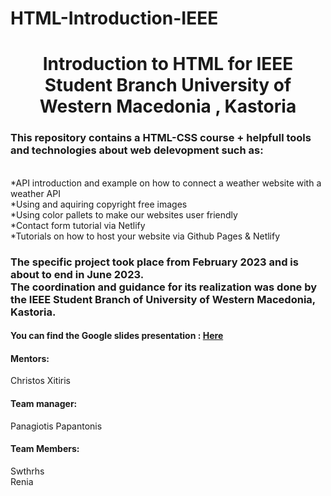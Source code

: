 # HTML-Introduction-IEEE
<h1 align="center">Introduction to HTML for IEEE Student Branch  University of Western Macedonia , Kastoria </h1>
<h3>This repository contains a HTML-CSS course + helpfull tools and technologies about web delevopment such as:</h3>
<br>*API introduction and example on how to connect a weather website with a weather API
<br>*Using and aquiring copyright free images 
<br>*Using color pallets to make our websites user friendly 
<br>*Contact form tutorial via Netlify
<br>*Tutorials on how to host your website via Github Pages & Netlify

<h3>The specific project took place from February 2023 and is about to end in June 2023.<br> The coordination and guidance for its realization was done by the IEEE Student Branch of University of Western Macedonia, Kastoria.</h3>
<h4>You can find the Google slides presentation : <a href="https://docs.google.com/presentation/d/1llivETZOMWq8UVROQZwZHfJOFiOyenGnuLGUyaWngRU/edit?usp=sharing" target="_blank">Here</a></h4>

<h4>Mentors:</h4>
Christos Xitiris
<h4>Team manager:</h4>
Panagiotis Papantonis
<h4>Team Members:</h4>
Swthrhs
<br>Renia
